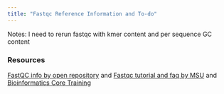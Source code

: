 ```yaml
---
title: "Fastqc Reference Information and To-do"
---
```

Notes: I need to rerun fastqc with kmer content and per sequence GC content

### Resources 
[FastQC info by open repository](https://openrepository.aut.ac.nz/bitstream/handle/10292/5170/FASTQC%20analysis%20guide.pdf?sequence=5&isAllowed=y)
and
[Fastqc tutorial and faq by MSU](https://rtsf.natsci.msu.edu/genomics/tech-notes/fastqc-tutorial-and-faq/)
and
[Bioinformatics Core Training](https://bioinformatics-core-shared-training.github.io/cruk-autumn-school-2017/Introduction/SS_DB/Materials/Lectures/Lecture2_qualityControl_artefactRemoval_DB.pdf)
